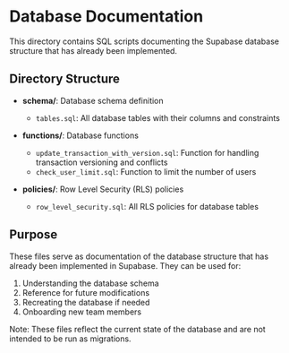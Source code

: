 # Database Documentation

This directory contains SQL scripts documenting the Supabase database structure that has already been implemented.

## Directory Structure

- **schema/**: Database schema definition
  - `tables.sql`: All database tables with their columns and constraints

- **functions/**: Database functions
  - `update_transaction_with_version.sql`: Function for handling transaction versioning and conflicts
  - `check_user_limit.sql`: Function to limit the number of users

- **policies/**: Row Level Security (RLS) policies
  - `row_level_security.sql`: All RLS policies for database tables

## Purpose

These files serve as documentation of the database structure that has already been implemented in Supabase. They can be used for:

1. Understanding the database schema
2. Reference for future modifications
3. Recreating the database if needed
4. Onboarding new team members

Note: These files reflect the current state of the database and are not intended to be run as migrations.
